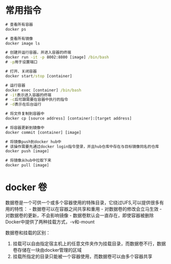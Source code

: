# 常用指令

```bat
# 查看所有容器
docker ps

# 查看所有镜像
docker image ls

# 创建并运行容器，并进入容器的终端
docker run -it -p 8002:8800 [image] /bin/bash
# -p用于设置端口

# 打开、关闭容器
docker start/stop [container]

# 运行容器
docker exec [container] /bin/bash
# -it表示进入容器的终端
# -c后可跟需要在容器中执行的指令
# -d表示在后台运行

# 将文件复制到容器中
docker cp [source address] [container]:[target address]

# 将容器更新到镜像中
docker commit [container] [image]

# 将镜像push到docker hub中
# 该操作需要先通过docker login指令登录，并且hub仓库中存在与目标镜像同名的仓库
docker push [image]

# 将镜像从hub中拉取下来
docker pull [image]
```

# docker 卷

数据卷是一个可供一个或多个容器使用的特殊目录，它绕过UFS,可以提供很多有用的特性： - 数据卷可以在容器之间共享和重用 - 对数据卷的修改会立马生效 - 对数据卷的更新，不会影响镜像 - 数据卷默认会一直存在，即使容器被删除 Docker中提供了两种挂载方式，-v和-mount

数据卷和挂载的区别：

1. 挂载可以自由指定宿主机上的任意文件夹作为挂载目录，而数据卷不行，数据卷存储在一块由docker管理的区域
2. 挂载所指定的目录只能被一个容器使用，而数据卷可以由多个容器共享